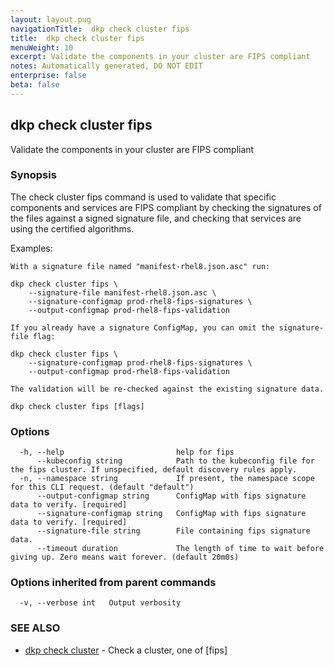 ```yaml
---
layout: layout.pug
navigationTitle:  dkp check cluster fips
title:  dkp check cluster fips
menuWeight: 10
excerpt: Validate the components in your cluster are FIPS compliant
notes: Automatically generated, DO NOT EDIT
enterprise: false
beta: false
---
```

<!-- vale off -->
<!-- markdownlint-disable -->

## dkp check cluster fips

Validate the components in your cluster are FIPS compliant

### Synopsis

The check cluster fips command is used to validate that specific components and services are FIPS
compliant by checking the signatures of the files against a signed signature file, and checking that services
are using the certified algorithms.

Examples:

    With a signature file named "manifest-rhel8.json.asc" run:

	dkp check cluster fips \
		--signature-file manifest-rhel8.json.asc \
		--signature-configmap prod-rhel8-fips-signatures \
		--output-configmap prod-rhel8-fips-validation

    If you already have a signature ConfigMap, you can omit the signature-file flag:

	dkp check cluster fips \
		--signature-configmap prod-rhel8-fips-signatures \
		--output-configmap prod-rhel8-fips-validation

    The validation will be re-checked against the existing signature data.


```
dkp check cluster fips [flags]
```

### Options

```
  -h, --help                         help for fips
      --kubeconfig string            Path to the kubeconfig file for the fips cluster. If unspecified, default discovery rules apply.
  -n, --namespace string             If present, the namespace scope for this CLI request. (default "default")
      --output-configmap string      ConfigMap with fips signature data to verify. [required]
      --signature-configmap string   ConfigMap with fips signature data to verify. [required]
      --signature-file string        File containing fips signature data.
      --timeout duration             The length of time to wait before giving up. Zero means wait forever. (default 20m0s)
```

### Options inherited from parent commands

```
  -v, --verbose int   Output verbosity
```

### SEE ALSO

* [dkp check cluster](/dkp/kommander/2.2/cli/dkp/check/cluster/)	 - Check a cluster, one of [fips]

